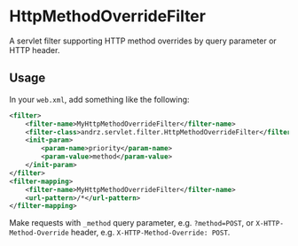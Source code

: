 HttpMethodOverrideFilter
========================

A servlet filter supporting HTTP method overrides by query parameter or HTTP header.

## Usage

In your `web.xml`, add something like the following:
```xml
<filter>
    <filter-name>MyHttpMethodOverrideFilter</filter-name>
    <filter-class>andrz.servlet.filter.HttpMethodOverrideFilter</filter-class>
    <init-param>
        <param-name>priority</param-name>
        <param-value>method</param-value>
    </init-param>
</filter>
<filter-mapping>
    <filter-name>MyHttpMethodOverrideFilter</filter-name>
    <url-pattern>/*</url-pattern>
</filter-mapping>
```

Make requests with `_method` query parameter, e.g. `?method=POST`,
or `X-HTTP-Method-Override` header, e.g. `X-HTTP-Method-Override: POST`.

